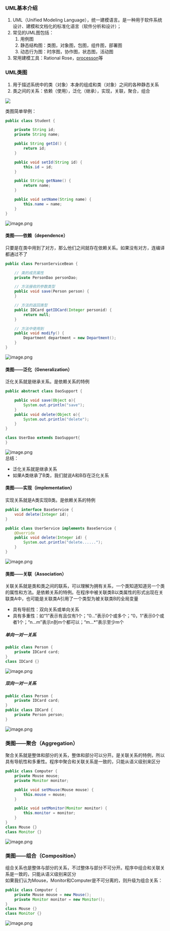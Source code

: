 <a name="PRzPz"></a>
### UML基本介绍
1. UML（Unified Modeling Language），统一建模语言。是一种用于软件系统设计、建模和文档化的标准化语言（软件分析和设计）；
2. 常见的UML图包括：
   1. 用例图
   2. 静态结构图：类图，对象图，包图，组件图，部署图
   3. 动态行为图：时序图，协作图，状态图，活动图
3. 常用建模工具：Rational Rose，[processon](https://processon.com)等
<a name="LLHeG"></a>
### UML类图

1. 用于描述系统中的类（对象）本身的组成和类（对象）之间的各种静态关系
2. 类之间的关系：依赖（使用），泛化（继承），实现，关联，聚合，组合

![](https://cdn.nlark.com/yuque/0/2024/jpeg/35841438/1710238871851-2a03bd0b-42b0-4ba9-b6cb-6b1898db6af1.jpeg)

类图简单举例：
```java
public class Student {

    private String id;
    private String name;

    public String getId() {
        return id;
    }

    public void setId(String id) {
        this.id = id;
    }

    public String getName() {
        return name;
    }

    public void setName(String name) {
        this.name = name;
    }
}
```
![image.png](https://cdn.nlark.com/yuque/0/2024/png/35841438/1710236953187-a604ecc1-64b6-44f3-8b5b-95617757e525.png#averageHue=%2322232b&clientId=u2ec77d2f-55c3-4&from=paste&height=308&id=u5e2e18a8&originHeight=308&originWidth=529&originalType=binary&ratio=1&rotation=0&showTitle=false&size=12990&status=done&style=none&taskId=ua2e1e348-07a7-478a-bafe-4110ae24179&title=&width=529)
<a name="TpZ5N"></a>
#### 类图——依赖（dependence）
只要是在类中用到了对方，那么他们之间就存在依赖关系。如果没有对方，连编译都通过不了
```java
public class PersonServiceBean {

    // 类的成员属性
    private PersonDao personDao;

    // 方法接收的参数类型
    public void save(Person person) {
    }

    // 方法的返回类型
    public IDCard getIDCard(Integer personid) {
        return null;
    }

    // 方法中使用到
    public void modify() {
        Department department = new Department();
    }
}
```
![image.png](https://cdn.nlark.com/yuque/0/2024/png/35841438/1710236846344-ff832ef2-8783-4bcc-aa76-bb697f26b647.png#averageHue=%23202029&clientId=u2ec77d2f-55c3-4&from=paste&height=416&id=u4de0f7b3&originHeight=416&originWidth=787&originalType=binary&ratio=1&rotation=0&showTitle=false&size=25897&status=done&style=none&taskId=ub9e1f337-11d4-4ef6-87e9-79a17fc59b0&title=&width=787)
<a name="IvDQB"></a>
#### 类图——泛化（Generalization）
泛化关系就是继承关系。是依赖关系的特例
```java
public abstract class DaoSupport {

    public void save(Object o){
        System.out.println("save");
    }
    public void delete(Object o){
        System.out.println("delete");
    }
}

class UserDao extends DaoSupport{
}
```
![image.png](https://cdn.nlark.com/yuque/0/2024/png/35841438/1710485034633-60728279-c01f-4b95-8dd2-ec49e174b79d.png#averageHue=%231f1f28&clientId=ud7678c30-162c-4&from=paste&height=291&id=u0b39bedc&originHeight=291&originWidth=497&originalType=binary&ratio=1&rotation=0&showTitle=false&size=9141&status=done&style=none&taskId=u44ed9870-f5c0-4b19-9add-38fa82c8b2d&title=&width=497)<br />总结：

- 泛化关系就是继承关系
- 如果A类继承了B类，我们就说A和B存在泛化关系
<a name="dir06"></a>
#### 类图——实现（implementation）
实现关系就是A类实现B类。是依赖关系的特例
```java
public interface BaseService {
    void delete(Integer id);
}
```
```java
public class UserService implements BaseService {
    @Override
    public void delete(Integer id) {
        System.out.println("delete......");
    }
}
```
![image.png](https://cdn.nlark.com/yuque/0/2024/png/35841438/1710485684346-5e4e5360-d2a0-4d9c-9307-7273db0f7727.png#averageHue=%231f2029&clientId=ud7678c30-162c-4&from=paste&height=257&id=uf3d9aec7&originHeight=257&originWidth=455&originalType=binary&ratio=1&rotation=0&showTitle=false&size=8598&status=done&style=none&taskId=u6bb12746-ff4f-4aa0-ba55-8c88216e359&title=&width=455)
<a name="iUVAT"></a>
#### 类图——关联（Association）
关联关系就是类和类之间的联系，可以理解为拥有关系，一个类知道知道另一个类的属性和方法。是依赖关系的特例。在程序中被关联类B以类属性的形式出现在关联类A中，也可能是关联类A引用了一个类型为被关联类B的全局变量

- 具有导航性：双向关系或单向关系
- 具有多重性：如“1”表示有且仅有1个；“0...”表示0个或多个；“0，1”表示0个或者1个；“n...m”表示n到m个都可以；“m...*”表示至少m个
<a name="t6ciW"></a>
##### 单向一对一关系
```java
public class Person {
    private IDCard card;
}
class IDCard {}
```
![image.png](https://cdn.nlark.com/yuque/0/2024/png/35841438/1710486825952-715f364e-6519-4f50-b599-a1f6062f969a.png#averageHue=%231f1f28&clientId=ud7678c30-162c-4&from=paste&height=206&id=u91f6b961&originHeight=206&originWidth=349&originalType=binary&ratio=1&rotation=0&showTitle=false&size=5432&status=done&style=none&taskId=u9019c634-6045-4747-bf1b-b8623fb7aae&title=&width=349)
<a name="ZolT3"></a>
##### 双向一对一关系
```java
public class Person {
	private IDCard card;
}
public class IDCard {
	private Person person;
}
```
![image.png](https://cdn.nlark.com/yuque/0/2024/png/35841438/1710486986243-166c5046-ce72-457e-82e4-aedc99f005df.png#averageHue=%231f2029&clientId=ud7678c30-162c-4&from=paste&height=263&id=u6b612bba&originHeight=263&originWidth=414&originalType=binary&ratio=1&rotation=0&showTitle=false&size=7813&status=done&style=none&taskId=u6f87cfdb-2ef1-4d04-9365-0c4a6aa1371&title=&width=414)
<a name="bMwu9"></a>
### 类图——聚合（Aggregation）
聚合关系就是整体和部分的关系，整体和部分可以分开。是关联关系的特例，所以具有导航性和多重性。程序中聚合和关联关系是一致的，只能从语义级别来区分
```java
public class Computer {
    private Mouse mouse;
    private Monitor monitor;

    public void setMouse(Mouse mouse) {
        this.mouse = mouse;
    }

    public void setMonitor(Monitor monitor) {
        this.monitor = monitor;
    }
}
class Mouse {}
class Monitor {}
```
![image.png](https://cdn.nlark.com/yuque/0/2024/png/35841438/1710487502550-0369ad18-5175-4896-a8e5-0a1ef8b2257c.png#averageHue=%2321212a&clientId=ud7678c30-162c-4&from=paste&height=270&id=u13c7bfaf&originHeight=270&originWidth=513&originalType=binary&ratio=1&rotation=0&showTitle=false&size=13395&status=done&style=none&taskId=u517e9ee9-0f49-4dde-9729-d82afcdf0be&title=&width=513)
<a name="mhNiM"></a>
### 类图——组合（Composition）
组合关系也是整体与部分的关系，不过整体与部分不可分开。程序中组合和关联关系是一致的，只能从语义级别来区分<br />如果我们认为Mouse，Monitor和Computer是不可分离的，则升级为组合关系：
```java
public class Computer {
    private Mouse mouse = new Mouse();
    private Monitor monitor = new Monitor();
}
class Mouse {}
class Monitor {}
```
![image.png](https://cdn.nlark.com/yuque/0/2024/png/35841438/1710487863589-f10486da-b0f9-4615-90c1-9270bdafb50f.png#averageHue=%231e1f28&clientId=ud7678c30-162c-4&from=paste&height=264&id=uc17732c0&originHeight=264&originWidth=535&originalType=binary&ratio=1&rotation=0&showTitle=false&size=11753&status=done&style=none&taskId=uac708b49-7005-4351-ad04-4e2b93fb07e&title=&width=535)
